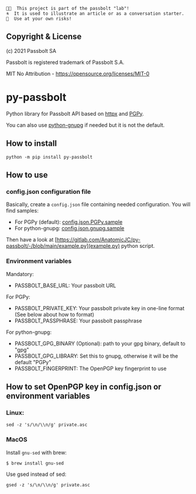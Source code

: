 ```
👩‍🔬  This project is part of the passbolt "lab"!
⚗️  It is used to illustrate an article or as a conversation starter.
🧪  Use at your own risks!
```

## Copyright & License

(c) 2021 Passbolt SA

Passbolt is registered trademark of Passbolt S.A.

MIT No Attribution - https://opensource.org/licenses/MIT-0

# py-passbolt

Python library for Passbolt API based on [httpx](https://www.python-httpx.org/) and [PGPy](https://pgpy.readthedocs.io/en/latest/).

You can also use [python-gnupg](https://docs.red-dove.com/python-gnupg/) if needed but it is not the default.

## How to install

```
python -m pip install py-passbolt
```
## How to use

### config.json configuration file

Basically, create a `config.json` file containing needed configuration. You will find samples:

* For PGPy (default): [config.json.PGPy.sample](https://gitlab.com/AnatomicJC/py-passbolt/-/blob/main/config.json.PGPy.sample)
* For python-gnupg: [config.json.gnupg.sample](https://gitlab.com/AnatomicJC/py-passbolt/-/blob/main/config.json.gnupg.sample)

Then have a look at [https://gitlab.com/AnatomicJC/py-passbolt/-/blob/main/example.py](example.py) python script.

### Environment variables

Mandatory:

* PASSBOLT_BASE_URL: Your passbolt URL

For PGPy:

* PASSBOLT_PRIVATE_KEY: Your passbolt private key in one-line format (See below about how to format)
* PASSBOLT_PASSPHRASE: Your passbolt passphrase

For python-gnupg:

* PASSBOLT_GPG_BINARY (Optional): path to your gpg binary, default to "gpg"
* PASSBOLT_GPG_LIBRARY: Set this to gnupg, otherwise it will be the default "PGPy"
* PASSBOLT_FINGERPRINT: The OpenPGP key fingerprint to use
## How to set OpenPGP key in config.json or environment variables

### Linux:

```
sed -z 's/\n/\\n/g' private.asc
```

### MacOS

Install `gnu-sed` with brew:

```
$ brew install gnu-sed
```

Use gsed instead of sed:

```
gsed -z 's/\n/\\n/g' private.asc
```
